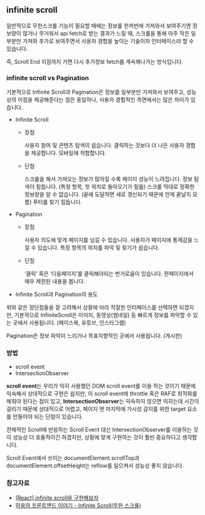 ## infinite scroll

일반적으로 무한스크롤 기능이 필요할 때에는 정보를 한꺼번에 가져와서 보여주기엔 정보량이 많거나 무거워서 api fetch로 받는 결과가 느릴 때, 스크롤을 통해 아주 작은 일부분만 가져와 추가로 보여주면서 사용자 경험을 높이는 기술이자 인터페이스라 할 수 있습니다.

즉, Scroll End 지점까지 가면 다시 추가정보 fetch를 계속해나가는 방식입니다.

### infinite scroll vs Pagination

기본적으로 Infinite Scroll과 Pagination은 정보를 일부분만 가져와서 보여주고, 성능상의 이점을 제공해준다는 점은 동일하나, 사용자 경험적인 측면에서는 많은 차이가 있습니다.

- Infinite Scroll

  - 장점

    사용자 참여 및 콘텐츠 탐색이 쉽습니다.
    클릭하는 것보다 더 나은 사용자 경험을 제공합니다.
    모바일에 적합합니다.

  - 단점

    스크롤을 해서 가져오는 정보가 많아질 수록 페이지 성능이 느려집니다.
    정보 탐색이 힘듭니다. (특정 항목, 첫 위치로 돌아오기가 힘듦)
    스크롤 막대로 정확한 정보량을 알 수 없습니다. (끝에 도달하면 새로 갱신되기 때문에 언제 끝날지 모름)
    푸터를 찾기 힘듭니다.

- Pagination

  - 장점

    사용자 의도에 맞게 페이지를 넘길 수 있습니다.
    사용자가 페이지에 통제감을 느낄 수 있습니다.
    특정 항목의 위치를 파악 및 찾기가 쉽습니다.

  - 단점

    ‘클릭’ 혹은 ‘다음페이지’를 클릭해야되는 번거로움이 있습니다.
    한페이지에서 매우 제한된 내용을 봅니다.

- Infinite Scroll과 Pagination의 용도

위와 같은 장단점들을 잘 고려해서 상황에 따라 적절한 인터페이스를 선택하면 되겠지만, 기본적으로 InfiniteScroll은 이미지, 동영상(썸네일) 등 빠르게 정보를 파악할 수 있는 곳에서 사용됩니다. (페이스북, 유튜브, 인스타그램)

Pagination은 정보 파악이 느리거나 목표지향적인 곳에서 사용됩니다. (게시판)

### 방법

- scroll event
- IntersectionObserver

**scroll event**는 우리가 익히 사용했던 DOM scroll event를 이용 하는 것이기 때문에 익숙해서 상대적으로 구현은 쉽지만, 이 scroll event에 throttle 혹은 RAF로 최적화를 해줘야 된다는 점이 있고, **IntersectionObserver**는 익숙하지 않으면 익히는데 시간이 걸리기 때문에 상대적으로 어렵고, 페이지 맨 마지막에 가시성 감지를 위한 target 요소를 만들어야 되는 단점이 있습니다.

전체적인 Scroll에 반응하는 Scroll Event 대신 IntersectionObserver를 이용하는 것이 성능상 더 효율적이긴 하겠지만, 상황에 맞게 구현하는 것이 훨씬 중요하다고 생각합니다.

Scroll Event에서 쓰이는 documentElement.scrollTop과 documentElement.offsetHeight는 reflow를 일으켜서 성능상 좋지 않습니다.

### 참고자료

- [[React] infinite scroll을 구현해보자](https://velog.io/@ohsg97/React-infinite-scroll)
- [하옹의 프론트앤드 이야기 - Infinite Scroll(무한 스크롤)](https://ha-young.github.io/2021/frontend/infinite-scroll/)
